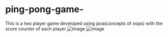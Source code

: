 # ping-pong-game-
This is a two player game developed using java(concepts of oops) with the score counter of each player
![image](https://github.com/kartik27iyer/ping-pong-game-/assets/81829612/436bffe8-0c1d-4b76-928e-458932a081d0)
![image](https://github.com/kartik27iyer/ping-pong-game-/assets/81829612/818f7951-0f18-41fa-9769-b3b369ae68ff)
